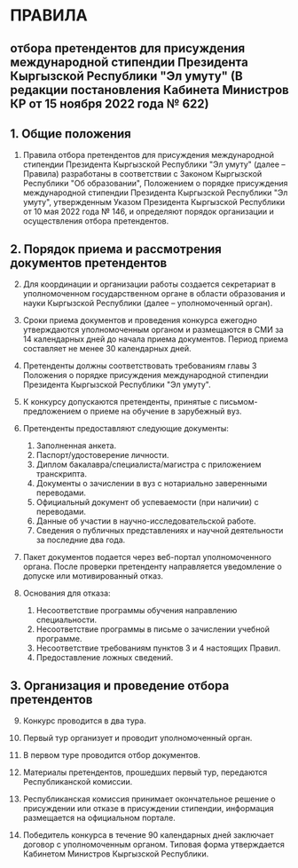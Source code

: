 # ПРАВИЛА  
## отбора претендентов для присуждения международной  стипендии Президента Кыргызской Республики "Эл умуту"  (В редакции постановления Кабинета Министров КР от 15 ноября 2022 года № 622)

## 1. Общие положения

1. Правила отбора претендентов для присуждения международной стипендии Президента Кыргызской Республики "Эл умуту" (далее – Правила) разработаны в соответствии с Законом Кыргызской Республики "Об образовании", Положением о порядке присуждения международной стипендии Президента Кыргызской Республики "Эл умуту", утвержденным Указом Президента Кыргызской Республики от 10 мая 2022 года № 146, и определяют порядок организации и осуществления отбора претендентов.

## 2. Порядок приема и рассмотрения документов претендентов

2. Для координации и организации работы создается секретариат в уполномоченном государственном органе в области образования и науки Кыргызской Республики (далее – уполномоченный орган).

3. Сроки приема документов и проведения конкурса ежегодно утверждаются уполномоченным органом и размещаются в СМИ за 14 календарных дней до начала приема документов. Период приема составляет не менее 30 календарных дней.

4. Претенденты должны соответствовать требованиям главы 3 Положения о порядке присуждения международной стипендии Президента Кыргызской Республики "Эл умуту".

5. К конкурсу допускаются претенденты, принятые с письмом-предложением о приеме на обучение в зарубежный вуз.

6. Претенденты предоставляют следующие документы:
   1. Заполненная анкета.
   2. Паспорт/удостоверение личности.
   3. Диплом бакалавра/специалиста/магистра с приложением транскрипта.
   4. Документы о зачислении в вуз с нотариально заверенными переводами.
   5. Официальный документ об успеваемости (при наличии) с переводами.
   6. Данные об участии в научно-исследовательской работе.
   7. Сведения о публичных представлениях и научной деятельности за последние два года.

7. Пакет документов подается через веб-портал уполномоченного органа. После проверки претенденту направляется уведомление о допуске или мотивированный отказ.

8. Основания для отказа:
   1. Несоответствие программы обучения направлению специальности.
   2. Несоответствие программы в письме о зачислении учебной программе.
   3. Несоответствие требованиям пунктов 3 и 4 настоящих Правил.
   4. Предоставление ложных сведений.

## 3. Организация и проведение отбора претендентов

9. Конкурс проводится в два тура.

10. Первый тур организует и проводит уполномоченный орган.

11. В первом туре проводится отбор документов.

12. Материалы претендентов, прошедших первый тур, передаются Республиканской комиссии.

13. Республиканская комиссия принимает окончательное решение о присуждении или отказе в присуждении стипендии, информация размещается на официальном портале.

14. Победитель конкурса в течение 90 календарных дней заключает договор с уполномоченным органом. Типовая форма утверждается Кабинетом Министров Кыргызской Республики.

